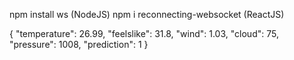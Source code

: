 npm install ws (NodeJS)
npm i reconnecting-websocket (ReactJS)


{
  "temperature": 26.99,
  "feelslike": 31.8,
  "wind": 1.03,
  "cloud": 75,
  "pressure": 1008,
  "prediction": 1
}
